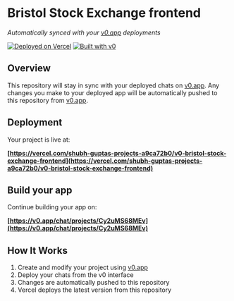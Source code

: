 # Bristol Stock Exchange frontend

*Automatically synced with your [v0.app](https://v0.app) deployments*

[![Deployed on Vercel](https://img.shields.io/badge/Deployed%20on-Vercel-black?style=for-the-badge&logo=vercel)](https://vercel.com/shubh-guptas-projects-a9ca72b0/v0-bristol-stock-exchange-frontend)
[![Built with v0](https://img.shields.io/badge/Built%20with-v0.app-black?style=for-the-badge)](https://v0.app/chat/projects/Cy2uMS68MEv)

## Overview

This repository will stay in sync with your deployed chats on [v0.app](https://v0.app).
Any changes you make to your deployed app will be automatically pushed to this repository from [v0.app](https://v0.app).

## Deployment

Your project is live at:

**[https://vercel.com/shubh-guptas-projects-a9ca72b0/v0-bristol-stock-exchange-frontend](https://vercel.com/shubh-guptas-projects-a9ca72b0/v0-bristol-stock-exchange-frontend)**

## Build your app

Continue building your app on:

**[https://v0.app/chat/projects/Cy2uMS68MEv](https://v0.app/chat/projects/Cy2uMS68MEv)**

## How It Works

1. Create and modify your project using [v0.app](https://v0.app)
2. Deploy your chats from the v0 interface
3. Changes are automatically pushed to this repository
4. Vercel deploys the latest version from this repository